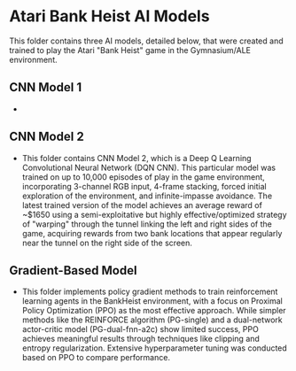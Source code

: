 # Atari Bank Heist AI Models
This folder contains three AI models, detailed below, that were created and trained to play the Atari "Bank Heist" game in the Gymnasium/ALE environment.

## CNN Model 1
* 

## CNN Model 2
* This folder contains CNN Model 2, which is a Deep Q Learning Convolutional Neural Network (DQN CNN). This particular model was trained on up to 10,000 episodes of play in the game environment, incorporating 3-channel RGB input, 4-frame stacking, forced initial exploration of the environment, and infinite-impasse avoidance. The latest trained version of the model achieves an average reward of ~$1650 using a semi-exploitative but highly effective/optimized strategy of "warping" through the tunnel linking the left and right sides of the game, acquiring rewards from two bank locations that appear regularly near the tunnel on the right side of the screen.

## Gradient-Based Model
* This folder implements policy gradient methods to train reinforcement learning agents in the BankHeist environment, with a focus on Proximal Policy Optimization (PPO) as the most effective approach. While simpler methods like the REINFORCE algorithm (PG-single) and a dual-network actor-critic model (PG-dual-fnn-a2c) show limited success, PPO achieves meaningful results through techniques like clipping and entropy regularization. Extensive hyperparameter tuning was conducted based on PPO to compare performance.
